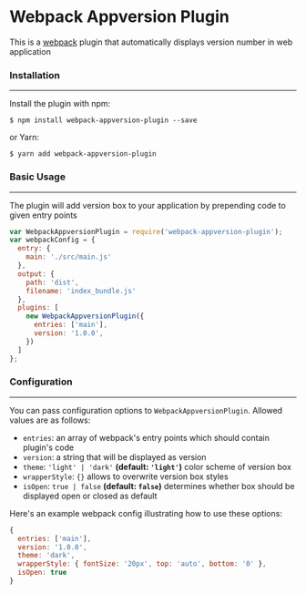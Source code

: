 # Webpack Appversion Plugin

This is a [webpack](http://webpack.github.io/) plugin that automatically displays version number in web application

### Installation
------------
Install the plugin with npm:
```shell
$ npm install webpack-appversion-plugin --save
```

or Yarn:
```shell
$ yarn add webpack-appversion-plugin
```

### Basic Usage
-----------
The plugin will add version box to your application by prepending code to given entry points

```javascript
var WebpackAppversionPlugin = require('webpack-appversion-plugin');
var webpackConfig = {
  entry: {
    main: './src/main.js'
  },
  output: {
    path: 'dist',
    filename: 'index_bundle.js'
  },
  plugins: [
    new WebpackAppversionPlugin({
      entries: ['main'],
      version: '1.0.0',
    })
  ]
};
```

### Configuration
-------------
You can pass configuration options to `WebpackAppversionPlugin`.
Allowed values are as follows:

- `entries`: an array of webpack's entry points which should contain plugin's code
- `version`: a string that will be displayed as version
- `theme`: `'light' | 'dark'` **(default: `'light'`)** color scheme of version box
- `wrapperStyle`: `{}` allows to overwrite version box styles
- `isOpen`: `true | false` **(default: `false`)** determines whether box should be displayed open or closed as default


Here's an example webpack config illustrating how to use these options:
```javascript
{
  entries: ['main'],
  version: '1.0.0',
  theme: 'dark',
  wrapperStyle: { fontSize: '20px', top: 'auto', bottom: '0' },
  isOpen: true
}
```